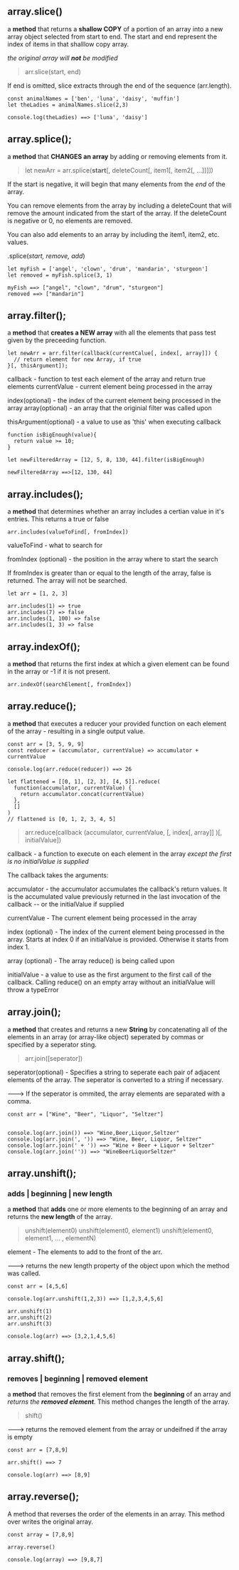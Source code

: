 ## array.slice()

a **method** that returns a **shallow COPY** of a portion of an array into a new array object selected from start to end.
The start and end represent the index of items in that shalllow copy array.

_the original array will **not** be modified_

> arr.slice(start, end)

If end is omitted, slice extracts through the end of the sequence (arr.length).

```
const animalNames = ['ben', 'luna', 'daisy', 'muffin']
let theLadies = animalNames.slice(2,3)

console.log(theLadies) ==> ['luna', 'daisy']
```

## array.splice();

a **method** that **CHANGES an array** by adding or removing elements from it.  

> let newArr = arr.splice(**start**[, deleteCount[, item1[, item2[, ...]]]])

If the start is negative, it will begin that many elements from the _end_ of the array.

You can remove elements from the array by including a deleteCount that will remove the amount indicated from the start of the array. If the deleteCount is negative or 0, no elements are removed.

You can also add elements to an array by including the item1, item2, etc. values. 

.splice(_start, remove, add_)

```
let myFish = ['angel', 'clown', 'drum', 'mandarin', 'sturgeon']
let removed = myFish.splice(3, 1)

myFish ==> ["angel", "clown", "drum", "sturgeon"]
removed ==> ["mandarin"]

```

## array.filter();

a **method** that **creates a NEW array** with all the elements that pass test given by the preceeding function.  

```
let newArr = arr.filter(callback(currentCalue[, index[, array]]) { 
  // return element for new Array, if true
}[, thisArgument]);
```

callback - function to test each element of the array and return true elements
currentValue - current element being processed in the array 

index(optional) - the index of the current element being processed in the array 
array(optional) - an array that the originial filter was called upon 

thisArgument(optional) - a value to use as 'this' when executing callback


```
function isBigEnough(value){
  return value >= 10;
}

let newFilteredArray = [12, 5, 8, 130, 44].filter(isBigEnough)

newFilteredArray ==>[12, 130, 44]
```

## array.includes();

a **method** that determines whether an array includes a certian value in it's entries. This returns a true or false 

```
arr.includes(valueToFind[, fromIndex])

```

valueToFind - what to search for

fromIndex (optional) - the position in the array where to start the search

If fromIndex is greater than or equal to the length of the array, false is returned. The array will not be searched.

```
let arr = [1, 2, 3]

arr.includes(1) => true
arr.includes(7) => false
arr.includes(1, 100) => false
arr.includes(1, 3) => false
```

## array.indexOf();

a **method** that returns the first index at which a given element can be found in the array or -1 if it is not present.

```
arr.indexOf(searchElement[, fromIndex])

```

## array.reduce();

a **method** that executes a reducer your provided function on each element of the array - resulting in a single output value.



```
const arr = [3, 5, 9, 9]
const reducer = (accumulator, currentValue) => accumulator + currentValue

console.log(arr.reduce(reducer)) ==> 26
```

```
let flattened = [[0, 1], [2, 3], [4, 5]].reduce(
  function(accumulator, currentValue) {
    return accumulator.concat(currentValue)
  },
  []
)
// flattened is [0, 1, 2, 3, 4, 5]
```


>arr.reduce(callback (accumulator, currentValue, [, index[, array]] )[, initialValue])



callback - a function to execute on each element in the array *except the first is no initialValue is supplied*

The callback takes the arguments: 

accumulator - the accumulator accumulates the callback's return values. It is the accumulated value previously returned in the last invocation of the callback -- or the initialValue if supplied

currentValue - The current element being processed in the array

index (optional) - The index of the current element being processed in the array. Starts at index 0 if an initialValue is provided. Otherwise it starts from index 1.

array (optional) - The array reduce() is being called upon 

initialValue - a value to use as the first argument to the first call of the callback. Calling reduce() on an empty array without an initialValue will throw a typeError


## array.join();

a **method** that creates and returns a new **String** by concatenating all of the elements in an array (or array-like object) seperated by commas or specified by a seperator sting.


>arr.join([seperator])

seperator(optional) - Specifies a string to seperate each pair of adjacent elements of the array. The seperator is converted to a string if necessary. 

---> If the seperator is ommited, the array elements are separated with a comma. 

```
const arr = ["Wine", "Beer", "Liquor", "Seltzer"]


console.log(arr.join()) ==> "Wine,Beer,Liquor,Seltzer"
console.log(arr.join(', ')) ==> "Wine, Beer, Liquor, Seltzer"
console.log(arr.join(' + ')) ==> "Wine + Beer + Liquor + Seltzer"
console.log(arr.join('')) ==> "WineBeerLiquorSeltzer"

```

## array.unshift();
### adds | beginning | new length

a **method** that **adds** one or more elements to the beginning of an array and returns the **new length** of the array.


>unshift(element0)
>unshift(element0, element1)
>unshift(element0, element1, ... , elementN)

element - The elements to add to the front of the arr. 

---> returns the new length property of the object upon which the method was called. 

```
const arr = [4,5,6]

console.log(arr.unshift(1,2,3)) ==> [1,2,3,4,5,6]

arr.unshift(1)
arr.unshift(2)
arr.unshift(3)

console.log(arr) ==> [3,2,1,4,5,6]

```

## array.shift();

### removes | beginning | removed element

a **method** that removes the first element from the **beginning** of an array and <br>*returns the **removed element**.* This method changes the length of the array.


>shift()


---> returns the removed element from the array or undeifned if the array is empty

```
const arr = [7,8,9]

arr.shift() ==> 7

console.log(arr) ==> [8,9]

```

## array.reverse();

A method that reverses the order of the elements in an array. This method over writes the original array.

```
const array = [7,8,9]

array.reverse()

console.log(array) ==> [9,8,7]
```

